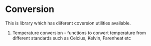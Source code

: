 # Conversion #
This is library which has diiferent coversion utilities available.

  1. Temperature conversion - functions to convert temperature from different standards such as Celcius, Kelvin, Farenheat etc
